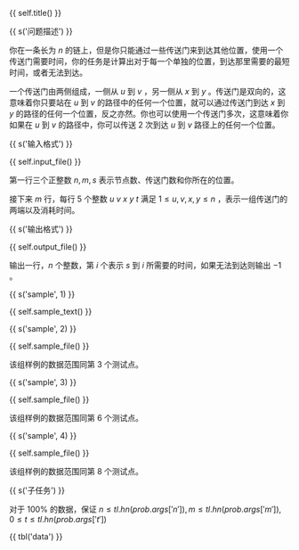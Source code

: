 {{ self.title() }}

{{ s('问题描述') }}

你在一条长为 $n$ 的链上，但是你只能通过一些传送门来到达其他位置，使用一个传送门需要时间，你的任务是计算出对于每一个单独的位置，到达那里需要的最短时间，或者无法到达。

一个传送门由两侧组成，一侧从 $u$ 到 $v$ ，另一侧从 $x$ 到 $y$ 。传送门是双向的，这意味着你只要站在 $u$ 到 $v$ 的路径中的任何一个位置，就可以通过传送门到达 $x$ 到 $y$ 的路径的任何一个位置，反之亦然。你也可以使用一个传送门多次，这意味着你如果在 $u$ 到 $v$ 的路径中，你可以传送 2 次到达 $u$ 到 $v$ 路径上的任何一个位置。

{{ s('输入格式') }}

{{ self.input_file() }}

第一行三个正整数 $n, m, s$ 表示节点数、传送门数和你所在的位置。

接下来 $m$ 行，每行 5 个整数 $u\ v\ x\ y\ t$ 满足 $1 \le u, v, x, y \le n$ ，表示一组传送门的两端以及消耗时间。

{{ s('输出格式') }}

{{ self.output_file() }}

输出一行，$n$ 个整数，第 $i$ 个表示 $s$ 到 $i$ 所需要的时间，如果无法到达则输出 $-1$ 。

{{ s('sample', 1) }}

{{ self.sample_text() }}

{{ s('sample', 2) }}

{{ self.sample_file() }}

该组样例的数据范围同第 3 个测试点。

{{ s('sample', 3) }}

{{ self.sample_file() }}

该组样例的数据范围同第 6 个测试点。

{{ s('sample', 4) }}

{{ self.sample_file() }}

该组样例的数据范围同第 8 个测试点。

{{ s('子任务') }}

对于 $100\%$ 的数据，保证 $n \le {{ tl.hn(prob.args['n']) }}, m \le {{ tl.hn(prob.args['m']) }}, 0 \le t \le {{ tl.hn(prob.args['t']) }}$

{{ tbl('data') }}
